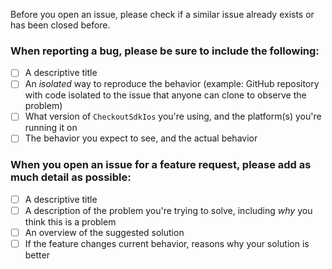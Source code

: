 Before you open an issue, please check if a similar issue already exists or has been closed before.

### When reporting a bug, please be sure to include the following:

* [ ] A descriptive title
* [ ] An _isolated_ way to reproduce the behavior (example: GitHub repository with code isolated to the issue that anyone can clone to observe the problem)
* [ ] What version of `CheckoutSdkIos` you're using, and the platform(s) you're running it on
* [ ] The behavior you expect to see, and the actual behavior

### When you open an issue for a feature request, please add as much detail as possible:

* [ ] A descriptive title
* [ ] A description of the problem you're trying to solve, including _why_ you think this is a problem
* [ ] An overview of the suggested solution
* [ ] If the feature changes current behavior, reasons why your solution is better
